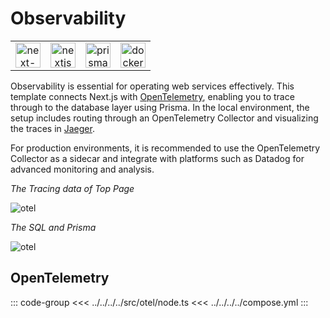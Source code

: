 # Observability <Badge type="warning" text="Optional" />

|                                                              |                                                             |                                                             |                                                             |
| :----------------------------------------------------------: | :---------------------------------------------------------: | :---------------------------------------------------------: | :---------------------------------------------------------: |
| <img src="/images/libs/otel.png" alt="next-auth" width="40"> | <img src="/images/libs/nextjs.png" alt="nextjs" width="40"> | <img src="/images/libs/prisma.png" alt="prisma" width="40"> | <img src="/images/libs/docker.png" alt="docker" width="40"> |

Observability is essential for operating web services effectively. This template connects Next.js with [OpenTelemetry](https://opentelemetry.io/), enabling you to trace through to the database layer using Prisma. In the local environment, the setup includes routing through an OpenTelemetry Collector and visualizing the traces in [Jaeger](https://www.jaegertracing.io/).

For production environments, it is recommended to use the OpenTelemetry Collector as a sidecar and integrate with platforms such as Datadog for advanced monitoring and analysis.

_The Tracing data of Top Page_

![otel](/images/otel/root-metric.png)

_The SQL and Prisma_

![otel](/images/otel/query.png)

## OpenTelemetry

::: code-group
<<< ../../../../src/otel/node.ts
<<< ../../../../compose.yml
:::
